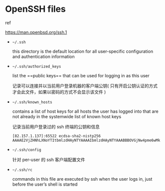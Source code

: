 # OpenSSH files

ref

https://man.openbsd.org/ssh.1

- `~/.ssh`

  this directory is the default location for all user-specific configuration and authentication information

- `~/.ssh/authorized_keys`

  list the ==public keys== that can be used for logging in as this user

  记录可以连接并以当前用户登录机器的客户端公钥( 只有开启公钥认证的方式才会此文件，如果以密码的方式不会显示该文件 )

- `~/.ssh/known_hosts`

  contains a list of host keys for all hosts the user has logged into that are not already in the systemwide list of known host keys

  记录当前用户登录过的 ssh 终端的公钥和信息

  ```
  [82.157.1.137]:65522 ecdsa-sha2-nistp256 AAAAE2VjZHNhLXNoYTItbmlzdHAyNTYAAAAIbmlzdHAyNTYAAABBBOVGjNw4pme6wMkRxDDWIYLTviyTYDPvlHeWkipb37FXBjZjS+3cZe4coXNngAplW0i1tTgkoA95PQxwU75+jAk=
  ```

- `~/.ssh/config`

  针对 per-user 的 ssh 客户端配置文件

- `~/.ssh/rc`

  commands in this file are executed by ssh when the user logs in, just before the user’s shell is started